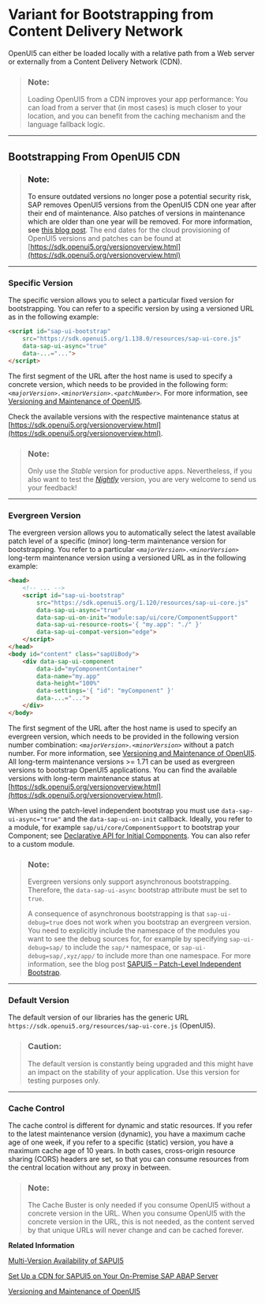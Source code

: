 <!-- loio2d3eb2f322ea4a82983c1c62a33ec4ae -->

# Variant for Bootstrapping from Content Delivery Network

OpenUI5 can either be loaded locally with a relative path from a Web server or externally from a Content Delivery Network \(CDN\). 

> ### Note:  
> Loading OpenUI5 from a CDN improves your app performance: You can load from a server that \(in most cases\) is much closer to your location, and you can benefit from the caching mechanism and the language fallback logic.

***

<a name="loio2d3eb2f322ea4a82983c1c62a33ec4ae__section_CDN"/>

## Bootstrapping From OpenUI5 CDN

> ### Note:  
> To ensure outdated versions no longer pose a potential security risk, SAP removes OpenUI5 versions from the OpenUI5 CDN one year after their end of maintenance. Also patches of versions in maintenance which are older than one year will be removed. For more information, see [this blog post](https://blogs.sap.com/2021/01/26/removing-outdated-ui5-versions-from-ui5-cdn/). The end dates for the cloud provisioning of OpenUI5 versions and patches can be found at [https://sdk.openui5.org/versionoverview.html](https://sdk.openui5.org/versionoverview.html)

***

### Specific Version

The specific version allows you to select a particular fixed version for bootstrapping. You can refer to a specific version by using a versioned URL as in the following example:

```html
<script id="sap-ui-bootstrap"
    src="https://sdk.openui5.org/1.138.0/resources/sap-ui-core.js"
    data-sap-ui-async="true"
    data-...="...">
</script>
```

The first segment of the URL after the host name is used to specify a concrete version, which needs to be provided in the following form: *`<majorVersion>.<minorVersion>.<patchNumber>`*. For more information, see [Versioning and Maintenance of OpenUI5](../02_Read-Me-First/versioning-and-maintenance-of-openui5-91f0214.md).

Check the available versions with the respective maintenance status at [https://sdk.openui5.org/versionoverview.html](https://sdk.openui5.org/versionoverview.html).

> ### Note:  
> Only use the *Stable* version for productive apps. Nevertheless, if you also want to test the [*Nightly*](https://openui5nightly.hana.ondemand.com) version, you are very welcome to send us your feedback!

***

### Evergreen Version

The evergreen version allows you to automatically select the latest available patch level of a specific \(minor\) long-term maintenance version for bootstrapping. You refer to a particular *`<majorVersion>.<minorVersion>`* long-term maintenance version using a versioned URL as in the following example:

```html
<head>
    <!-- ... -->
    <script id="sap-ui-bootstrap"
        src="https://sdk.openui5.org/1.120/resources/sap-ui-core.js"
        data-sap-ui-async="true"
        data-sap-ui-on-init="module:sap/ui/core/ComponentSupport"
        data-sap-ui-resource-roots='{ "my.app": "./" }'
        data-sap-ui-compat-version="edge">
    </script>
</head>
<body id="content" class="sapUiBody">
    <div data-sap-ui-component
        data-id="myComponentContainer"
        data-name="my.app"
        data-height="100%"
        data-settings='{ "id": "myComponent" }'
        data-...="...">
    </div>
</body>
```

The first segment of the URL after the host name is used to specify an evergreen version, which needs to be provided in the following version number combination: *`<majorVersion>.<minorVersion>`* without a patch number. For more information, see [Versioning and Maintenance of OpenUI5](../02_Read-Me-First/versioning-and-maintenance-of-openui5-91f0214.md). All long-term maintenance versions \>= 1.71 can be used as evergreen versions to bootstrap OpenUI5 applications. You can find the available versions with long-term maintenance status at [https://sdk.openui5.org/versionoverview.html](https://sdk.openui5.org/versionoverview.html).

When using the patch-level independent bootstrap you must use `data-sap-ui-async="true"` and the `data-sap-ui-on-init` callback. Ideally, you refer to a module, for example `sap/ui/core/ComponentSupport` to bootstrap your Component; see [Declarative API for Initial Components](declarative-api-for-initial-components-82a0fce.md). You can also refer to a custom module.

> ### Note:  
> Evergreen versions only support asynchronous bootstrapping. Therefore, the `data-sap-ui-async` bootstrap attribute must be set to `true`.
> 
> A consequence of asynchronous bootstrapping is that `sap-ui-debug=true` does not work when you bootstrap an evergreen version. You need to explicitly include the namespace of the modules you want to see the debug sources for, for example by specifying `sap-ui-debug=sap/` to include the `sap/*` namespace, or `sap-ui-debug=sap/,xyz/app/` to include more than one namespace. For more information, see the blog post [SAPUI5 – Patch-Level Independent Bootstrap](https://blogs.sap.com/2022/04/14/sapui5-patch-level-independent-bootstrap/).

***

### Default Version

The default version of our libraries has the generic URL `https://sdk.openui5.org/resources/sap-ui-core.js` \(OpenUI5\).

> ### Caution:  
> The default version is constantly being upgraded and this might have an impact on the stability of your application. Use this version for testing purposes only.

***

### Cache Control

The cache control is different for dynamic and static resources. If you refer to the latest maintenance version \(dynamic\), you have a maximum cache age of one week, if you refer to a specific \(static\) version, you have a maximum cache age of 10 years. In both cases, cross-origin resource sharing \(CORS\) headers are set, so that you can consume resources from the central location without any proxy in between.

> ### Note:  
> The Cache Buster is only needed if you consume OpenUI5 without a concrete version in the URL. When you consume OpenUI5 with the concrete version in the URL, this is not needed, as the content served by that unique URLs will never change and can be cached forever.

**Related Information**  


[Multi-Version Availability of SAPUI5](https://blogs.sap.com/2015/07/30/multi-version-availability-of-sapui5)

[Set Up a CDN for SAPUI5 on Your On-Premise SAP ABAP Server](https://blogs.sap.com/2021/08/17/set-up-a-cdn-for-sapui5-on-your-on-premise-sap-abap-server/)

[Versioning and Maintenance of OpenUI5](../02_Read-Me-First/versioning-and-maintenance-of-openui5-91f0214.md "Versioning and maintenance strategy for OpenUI5.")

